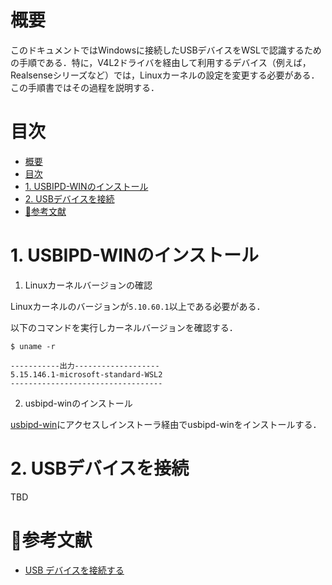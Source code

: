 # 概要
このドキュメントではWindowsに接続したUSBデバイスをWSLで認識するための手順である．特に，V4L2ドライバを経由して利用するデバイス（例えば，Realsenseシリーズなど）では，Linuxカーネルの設定を変更する必要がある．この手順書ではその過程を説明する．

# 目次

- [概要](#概要)
- [目次](#目次)
- [1. USBIPD-WINのインストール](#1-usbipd-winのインストール)
- [2. USBデバイスを接続](#2-usbデバイスを接続)
- [📖参考文献](#参考文献)


# 1. USBIPD-WINのインストール

1. Linuxカーネルバージョンの確認

Linuxカーネルのバージョンが`5.10.60.1`以上である必要がある．

以下のコマンドを実行しカーネルバージョンを確認する．
```shell
$ uname -r

-----------出力-------------------
5.15.146.1-microsoft-standard-WSL2
----------------------------------
```
2. usbipd-winのインストール

[usbipd-win](https://github.com/dorssel/usbipd-win/wiki/WSL-support/6befeedd4c8e2a49468e4b03532c9a20478f8677)にアクセスしインストーラ経由でusbipd-winをインストールする．

# 2. USBデバイスを接続

TBD

# 📖参考文献
- [USB デバイスを接続する](https://learn.microsoft.com/ja-jp/windows/wsl/connect-usb)